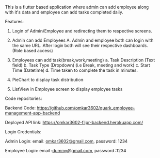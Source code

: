 This is a flutter based application where admin can add employee along with it's data and employee can add tasks completed daily.

Features:

1. Login of Admin/Employee and redirecting them to respective screens.

2. Admin can add Employees 
   A. Admin and employee both can login with the same URL. After login both will see their respective dashboards. (Role based access) 

3. Employees can add task(break,work,meeting)
 a. Task Description (Text field) 
 b. Task Type (Dropdown) (i.e Break, meeting and work) 
 c. Start Time (Datetime) 
 d. Time taken to complete the task in minutes. 

4. PieChart to display task distribution

5. ListView in Employee screen to display employee tasks

Code repositories:

Backend Code: https://github.com/omkar3602/quark_employee-management-app-backend

Deployed API link: https://omkar3602-flipr-backend.herokuapp.com/

Login Credentials:


Admin Login: 
email: omkar3602@gmail.com,
password: 1234


Employee Login: 
email :dummy@gmail.com,
password :1234
